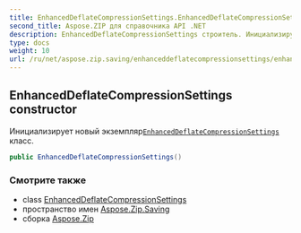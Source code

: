 ```yaml
---
title: EnhancedDeflateCompressionSettings.EnhancedDeflateCompressionSettings
second_title: Aspose.ZIP для справочника API .NET
description: EnhancedDeflateCompressionSettings строитель. Инициализирует новый экземплярEnhancedDeflateCompressionSettings класс.
type: docs
weight: 10
url: /ru/net/aspose.zip.saving/enhanceddeflatecompressionsettings/enhanceddeflatecompressionsettings/
---
```

## EnhancedDeflateCompressionSettings constructor

Инициализирует новый экземпляр[`EnhancedDeflateCompressionSettings`](../) класс.

```csharp
public EnhancedDeflateCompressionSettings()
```

### Смотрите также

* class [EnhancedDeflateCompressionSettings](../)
* пространство имен [Aspose.Zip.Saving](../../enhanceddeflatecompressionsettings/)
* сборка [Aspose.Zip](../../../)



